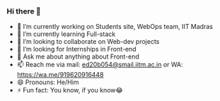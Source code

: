 ### Hi there 👋

<!--
**SagarDNG/SagarDNG** is a ✨ _special_ ✨ repository because its `README.md` (this file) appears on your GitHub profile.

Here are some ideas to get you started:
-->
- 🔭 I’m currently working on Students site, WebOps team, IIT Madras
- 🌱 I’m currently learning Full-stack
- 👯 I’m looking to collaborate on Web-dev projects
- 🤔 I’m looking for Internships in Front-end
- 💬 Ask me about anything about Front-end
- 📫 Reach me via mail: ed20b054@smail.iitm.ac.in or WA: https://wa.me/919620916448
- 😄 Pronouns: He/Him
- ⚡ Fun fact: You know, if you know😂

